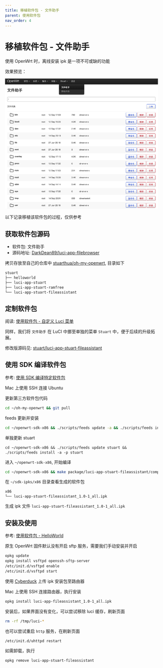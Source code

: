 ```yaml
---
title: 移植软件包 - 文件助手
parent: 使用软件包
nav_order: 4
---
```


# 移植软件包 - 文件助手

使用 OpenWrt 时，离线安装 ipk 是一项不可或缺的功能

效果预览：

![Snipaste_2019-09-14_23-31-35.png](https://raw.githubusercontent.com/stuarthua/PicGo/master/oh-my-openwrt/Snipaste_2019-09-14_23-31-35.png)

以下记录移植该软件包的过程，仅供参考

## 获取软件包源码

* 软件包: 文件助手
* 源码地址: [DarkDean89/luci-app-filebrowser](https://github.com/DarkDean89/luci-app-filebrowser)

拷贝存放至自己的仓库中 [stuarthua/oh-my-openwrt](https://github.com/stuarthua/oh-my-openwrt), 目录如下

```
stuart
├── helloworld
├── luci-app-stuart
├── luci-app-stuart-ramfree
└── luci-app-stuart-fileassistant
```

## 定制软件包

阅读: [使用软件包 - 自定义 Luci 菜单](https://stuarthua.github.io/oh-my-openwrt/use-package-stuart.html)

同样，我们将 `文件助手` 在 LuCI 中挪至单独的菜单 `Stuart` 中，便于后续的升级拓展。

修改版源码见: [stuart/luci-app-stuart-fileassistant](https://github.com/stuarthua/oh-my-openwrt/tree/master/stuart/luci-app-stuart-fileassistant)

## 使用 SDK 编译软件包

参考: [使用 SDK 编译特定软件包](https://stuarthua.github.io/oh-my-openwrt/make-by-sdk.html)

Mac 上使用 SSH 连接 Ubuntu

更新第三方软件包代码

```bash
cd ~/oh-my-openwrt && git pull
```

feeds 更新并安装

```bash
cd ~/openwrt-sdk-x86 && ./scripts/feeds update -a && ./scripts/feeds install -a
```

单独更新 stuart

```
cd ~/openwrt-sdk-x86 && ./scripts/feeds update stuart && ./scripts/feeds install -a -p stuart
```

进入 `~/openwrt-sdk-x86`, 开始编译

```bash
cd ~/openwrt-sdk-x86 && make package/luci-app-stuart-fileassistant/compile V=s
```

在 `~/sdk-ipks/x86` 目录查看生成的软件包

```
x86
└── luci-app-stuart-fileassistant_1.0-1_all.ipk
```

生成 ipk 文件 `luci-app-stuart-fileassistant_1.0-1_all.ipk`

## 安装及使用

参考: [使用软件包 - HelloWorld](https://stuarthua.github.io/oh-my-openwrt/use-package-helloworld.html)

原生 OpenWrt 固件默认没有开启 sftp 服务，需要我们手动安装并开启

```bash
opkg update
opkg install vsftpd openssh-sftp-server
/etc/init.d/vsftpd enable
/etc/init.d/vsftpd start
```

使用 [Cyberduck](https://cyberduck.io/) 上传 ipk 安装包至路由器

Mac 上使用 SSH 连接路由器，执行安装

```bash
opkg install luci-app-fileassistant_1.0-1_all.ipk
```

安装后，如果界面没有变化，可以尝试移除 luci 缓存，刷新页面

```bash
rm -rf /tmp/luci-*
```

也可以尝试重启 `http` 服务，在刷新页面

```bash
/etc/init.d/uhttpd restart
```

如需卸载，执行

```bash
opkg remove luci-app-stuart-fileassistant
```